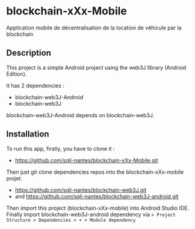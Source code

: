 # blockchain-xXx-Mobile
Application mobile de décentralisation de la location de véhicule par la blockchain

## Description
This project is a simple Android project using the web3J library (Android Edition). 

It has 2 dependencies : 
- blockchain-web3J-Android
- blockchain-web3J

blockchain-web3J-Android depends on blockchain-web3J.

## Installation
To run this app, firstly, you have to clone it : 
- https://github.com/sqli-nantes/blockchain-xXx-Mobile.git

Then just git clone dependencies repos into the blockchain-xXx-mobile projet.
- https://github.com/sqli-nantes/blockchain-web3J.git 
- and https://github.com/sqli-nantes/blockchain-web3J-android.git

Then import this project (blockchain-xXx-mobile) into Android Studio IDE.
Finally import blockchain-web3J-android dependency via  ```> Project Structure > Dependencies > + > Module dependency ```


